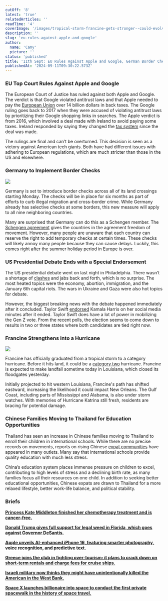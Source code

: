 ```yaml
---
cutOff: '8'
latest: 'true'
relatedArticles: ''
readTime: '4'
coverImage: '/images/tropical-storm-francine-gets-stronger--could-evolve-into-a-hurricane-and-likely-to-hit-louisiana-on-wednesday-kxND.webp'
description: ''
slug: 'eu-rules-against-apple-and-google'
author:
  name: 'Camy'
  picture: ''
status: 'published'
title: '11th Sept: EU Rules Against Apple and Google, German Border Checks'
publishedAt: '2024-09-11T09:30:22.573Z'
---
```


### EU Top Court Rules Against Apple and Google

The European Court of Justice has ruled against both Apple and Google. The verdict is that Google violated antitrust laws and that Apple needed to pay the [European Union](https://www.dw.com/en/eu-top-court-rules-against-apple-google/a-70175532) over 14 billion dollars in back taxes. The Google ruling goes back to 2017 when they were accused of violating antitrust laws by prioritizing their Google shopping links in searches. The Apple verdict is from 2016, which involved a deal made with Ireland to avoid paying some taxes. Ireland responded by saying they changed the [tax system](https://dig.watch/updates/irish-government-responds-to-apple-tax-ruling-as-a-historical-matter) since the deal was made.

The rulings are final and can’t be overturned. This decision is seen as a victory against American tech giants. Both have had different issues with adhering to European regulations, which are much stricter than those in the US and elsewhere.

### Germany to Implement Border Checks

![](/images/germany-puts-border-checks-on-all-land-borders-YwNj.webp)

Germany is set to introduce border checks across all of its land crossings starting Monday. The checks will be in place for six months as part of efforts to curb illegal migration and cross-border crime. While Germany already has selective checks at some borders, this new measure will apply to all nine neighboring countries.

Many are surprised that Germany can do this as a Schengen member. The [Schengen agreement](https://home-affairs.ec.europa.eu/policies/schengen-borders-and-visa/schengen-area_en) gives the countries in the agreement freedom of movement. However, many people are unaware that each country can reserve the right to add temporary checks at certain times. These checks will likely annoy many people because they can cause delays. Luckily, this comes right after the summer holiday period in Europe is over.

### US Presidential Debate Ends with a Special Endorsement

The US presidential debate went on last night in Philadelphia. There wasn’t a shortage of [clashes](https://www.dw.com/en/us-presidential-debate-harris-trump-clash-over-key-issues/live-70183487) and jabs back and forth, which is no surprise. The most heated topics were the economy, abortion, immigration, and the January 6th capital riots. The wars in Ukraine and Gaza were also hot topics for debate.

However, the biggest breaking news with the debate happened immediately after it concluded. Taylor Swift [endorsed](https://www.npr.org/2024/09/10/nx-s1-5107976/taylor-swift-instagram-endorse-kamala-harris) Kamala Harris on her social media minutes after it ended. Taylor Swift does have a lot of power in mobilizing the Gen Z vote. From the recent polls, the election seems to come down to results in two or three states where both candidates are tied right now.

### Francine Strengthens into a Hurricane

![](/images/tropical-storm-francine-gets-stronger--could-evolve-into-a-hurricane-and-likely-to-hit-louisiana-on-wednesday-E2NT.webp)

Francine has officially graduated from a tropical storm to a category hurricane. Before it hits land, it could be a [category two](https://edition.cnn.com/2024/09/10/weather/tropical-storm-francine-hurricane-forecast-climate-tuesday/index.html) hurricane. Francine is expected to make landfall sometime today in Louisiana, which closed its floodgates yesterday.

Initially projected to hit western Louisiana, Francine's path has shifted eastward, increasing the likelihood it could impact New Orleans. The Gulf Coast, including parts of Mississippi and Alabama, is also under storm watches. With memories of Hurricane Katrina still fresh, residents are bracing for potential damage.

### Chinese Families Moving to Thailand for Education Opportunities

Thailand has seen an increase in Chinese families moving to Thailand to enroll their children in international schools. While there are no precise records on movements, reports on rising Chinese [expat communities](https://apnews.com/article/chinese-immigration-thailand-schools-chiang-mai-9d1953344e8b35327020408b8f677264) have appeared in many outlets. Many say that international schools provide quality education with much less stress.

China’s education system places immense pressure on children to excel, contributing to high levels of stress and a declining birth rate, as many families focus all their resources on one child. In addition to seeking better educational opportunities, Chinese expats are drawn to Thailand for a more relaxed lifestyle, better work-life balance, and political stability.

### Briefs

[**Princess Kate Middleton finished her chemotherapy treatment and is cancer-free.**](https://www.euronews.com/health/2024/09/09/kate-middleton-princess-of-wales-confirms-she-has-completed-chemotherapy-after-cancer-batt)

[**Donald Trump gives full support for legal weed in Florida, which goes against Governor DeSantis.**](https://www.politico.com/news/2024/09/09/donald-trump-marijuana-legalization-ron-desantis-00177958)

[**Apple unveils AI-enhanced iPhone 16, featuring smarter photography, voice recognition, and predictive text.**](https://www.dw.com/en/apple-unveils-new-ai-boosted-iphone-16/a-70173651)

[**Greece joins the club in fighting over-tourism: it plans to crack down on short-term rentals and charge fees for cruise ships.**](https://skift.com/2024/09/09/greece-to-fight-overtourism-with-fees-on-cruises-and-crackdown-on-short-term-rentals/)

[**Israeli military now thinks they might have unintentionally killed the American in the West Bank.**](https://www.nbcnews.com/news/world/israeli-military-says-likely-killed-american-west-bank-protest-rcna170370)

[**Space X launches billionaire into space to conduct the first private spacewalk in the history of space travel.**](https://apnews.com/article/spacex-polaris-dawn-private-spacewalk-707e90a2868ce37f8c0c2028004f91b9)